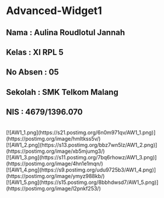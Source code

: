 # Advanced-Widget1

## Nama : Aulina Roudlotul Jannah
## Kelas  : XI RPL 5
## No Absen : 05
## Sekolah : SMK Telkom Malang 
## NIS : 4679/1396.070
<br>
[![AW1_1.png](https://s21.postimg.org/6n0m971qv/AW1_1.png)](https://postimg.org/image/hmltkss5v/)
<br>
[![AW1_2.png](https://s13.postimg.org/bbz7wn5lz/AW1_2.png)](https://postimg.org/image/xb5mjumg3/)
<br>
[![AW1_3.png](https://s11.postimg.org/7bq6rhowz/AW1_3.png)](https://postimg.org/image/4hn1e1mqn/)
<br>
[![AW1_4.png](https://s9.postimg.org/udu9725b3/AW1_4.png)](https://postimg.org/image/ymyz988kb/)
<br>
[![AW1_5.png](https://s15.postimg.org/8bbhdwsd7/AW1_5.png)](https://postimg.org/image/l2pnkf253/)
